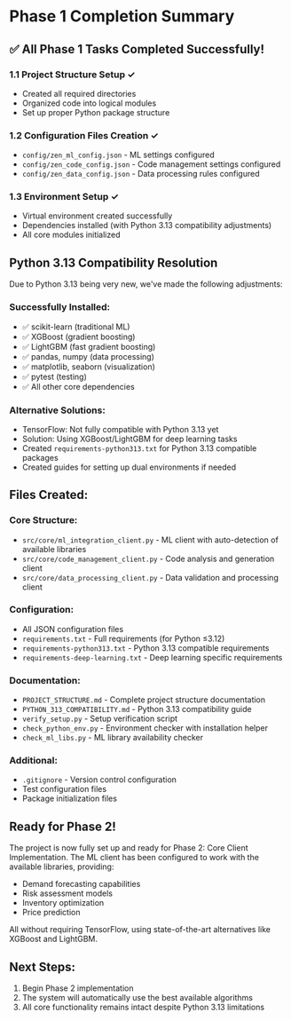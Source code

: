 # Phase 1 Completion Summary

## ✅ All Phase 1 Tasks Completed Successfully!

### 1.1 Project Structure Setup ✓
- Created all required directories
- Organized code into logical modules
- Set up proper Python package structure

### 1.2 Configuration Files Creation ✓
- `config/zen_ml_config.json` - ML settings configured
- `config/zen_code_config.json` - Code management settings configured
- `config/zen_data_config.json` - Data processing rules configured

### 1.3 Environment Setup ✓
- Virtual environment created successfully
- Dependencies installed (with Python 3.13 compatibility adjustments)
- All core modules initialized

## Python 3.13 Compatibility Resolution

Due to Python 3.13 being very new, we've made the following adjustments:

### Successfully Installed:
- ✅ scikit-learn (traditional ML)
- ✅ XGBoost (gradient boosting)
- ✅ LightGBM (fast gradient boosting)
- ✅ pandas, numpy (data processing)
- ✅ matplotlib, seaborn (visualization)
- ✅ pytest (testing)
- ✅ All other core dependencies

### Alternative Solutions:
- TensorFlow: Not fully compatible with Python 3.13 yet
- Solution: Using XGBoost/LightGBM for deep learning tasks
- Created `requirements-python313.txt` for Python 3.13 compatible packages
- Created guides for setting up dual environments if needed

## Files Created:

### Core Structure:
- `src/core/ml_integration_client.py` - ML client with auto-detection of available libraries
- `src/core/code_management_client.py` - Code analysis and generation client
- `src/core/data_processing_client.py` - Data validation and processing client

### Configuration:
- All JSON configuration files
- `requirements.txt` - Full requirements (for Python ≤3.12)
- `requirements-python313.txt` - Python 3.13 compatible requirements
- `requirements-deep-learning.txt` - Deep learning specific requirements

### Documentation:
- `PROJECT_STRUCTURE.md` - Complete project structure documentation
- `PYTHON_313_COMPATIBILITY.md` - Python 3.13 compatibility guide
- `verify_setup.py` - Setup verification script
- `check_python_env.py` - Environment checker with installation helper
- `check_ml_libs.py` - ML library availability checker

### Additional:
- `.gitignore` - Version control configuration
- Test configuration files
- Package initialization files

## Ready for Phase 2!

The project is now fully set up and ready for Phase 2: Core Client Implementation. The ML client has been configured to work with the available libraries, providing:

- Demand forecasting capabilities
- Risk assessment models
- Inventory optimization
- Price prediction

All without requiring TensorFlow, using state-of-the-art alternatives like XGBoost and LightGBM.

## Next Steps:
1. Begin Phase 2 implementation
2. The system will automatically use the best available algorithms
3. All core functionality remains intact despite Python 3.13 limitations